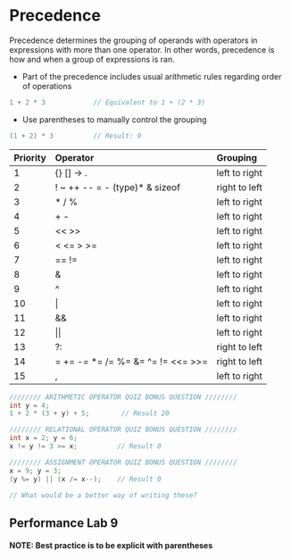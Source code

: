 # Precedence

Precedence determines the grouping of operands with operators in expressions with more than one operator. In other words, precedence is how and when a group of expressions is ran.

* Part of the precedence includes usual arithmetic rules regarding order of operations

```c
1 + 2 * 3            // Equivalent to 1 + (2 * 3)
```

* Use parentheses to manually control the grouping

```c
(1 + 2) * 3          // Result: 9
```

| **Priority** | **Operator** | **Grouping** |
| :--- | :--- | :--- |
| 1 | {} \[\] -&gt; . | left to right |
| 2 | ! ~ ++ -- = - \(type\)\* & sizeof | right to left |
| 3 | \* / % | left to right |
| 4 | + - | left to right |
| 5 | &lt;&lt; &gt;&gt; | left to right |
| 6 | &lt; &lt;= &gt; &gt;= | left to right |
| 7 | == != | left to right |
| 8 | & | left to right |
| 9 | ^ | left to right |
| 10 | \| | left to right |
| 11 | && | left to right |
| 12 | \|\| | left to right |
| 13 | ?: | right to left |
| 14 | = += -= \*= /= %= &= ^= != &lt;&lt;= &gt;&gt;= | right to left |
| 15 | , | left to right |

```c
//////// ARITHMETIC OPERATOR QUIZ BONUS QUESTION ////////
int y = 4;
1 + 2 * (3 + y) + 5;        // Result 20

//////// RELATIONAL OPERATOR QUIZ BONUS QUESTION ////////
int x = 2; y = 6;
x != y != 3 >= x;          // Result 0

//////// ASSIGNMENT OPERATOR QUIZ BONUS QUESTION ////////
x = 9; y = 3;
(y %= y) || (x /= x--);    // Result 0

// What would be a better way of writing these?
```

## Performance Lab 9

#### NOTE: Best practice is to be explicit with parentheses



